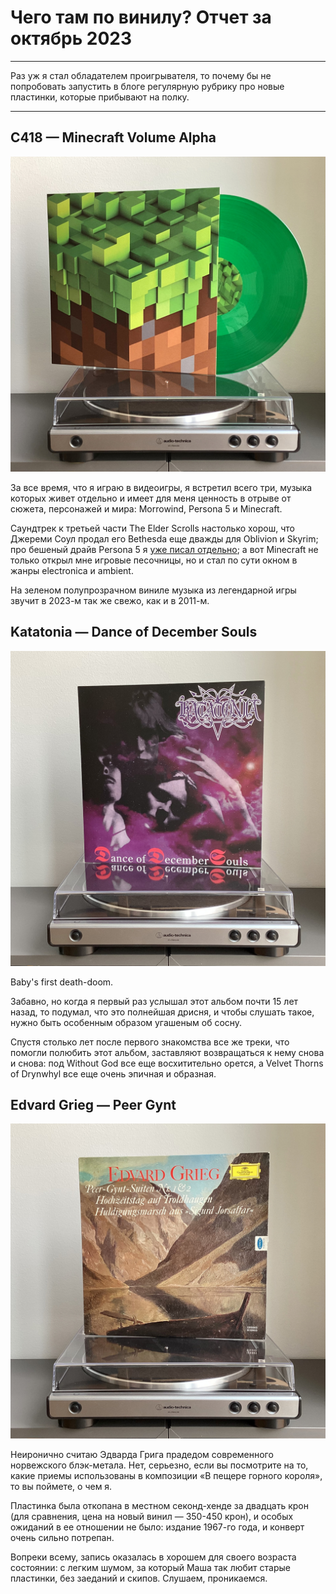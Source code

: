 # Чего там по винилу? Отчет за октябрь 2023

***

Раз уж я стал обладателем проигрывателя, то почему бы не попробовать запустить в блоге регулярную рубрику про новые пластинки, которые прибывают на полку.

***

## C418 — Minecraft Volume Alpha

![](./img/01.jpg)

За все время, что я играю в видеоигры, я встретил всего три, музыка которых живет отдельно и имеет для меня ценность в отрыве от сюжета, персонажей и мира: Morrowind, Persona 5 и Minecraft. 

Саундтрек к третьей части The Elder Scrolls настолько хорош, что Джереми Соул продал его Bethesda еще дважды для Oblivion и Skyrim; про бешеный драйв Persona 5 я [уже писал отдельно](https://t.me/misha_talks/19); а вот Minecraft не только открыл мне игровые песочницы, но и стал по сути окном в жанры electronica и ambient. 

На зеленом полупрозрачном виниле музыка из легендарной игры звучит в 2023-м так же свежо, как и в 2011-м.

## Katatonia — Dance of December Souls

![](./img/02.jpg)

Baby's first death-doom. 

Забавно, но когда я первый раз услышал этот альбом почти 15 лет назад, то подумал, что это полнейшая дрисня, и чтобы слушать такое, нужно быть особенным образом угашеным об сосну.

Спустя столько лет после первого знакомства все же треки, что помогли полюбить этот альбом, заставляют возвращаться к нему снова и снова: под Without God все еще восхитительно орется, а Velvet Thorns of Drynwhyl все еще очень эпичная и образная.

## Edvard Grieg — Peer Gynt

![](./img/03.jpg)

Неиронично считаю Эдварда Грига прадедом современного норвежского блэк-метала. 
Нет, серьезно, если вы посмотрите на то, какие приемы использованы в композиции &laquo;В пещере горного короля&raquo;, то вы поймете, о чем я.

Пластинка была откопана в местном секонд-хенде за двадцать крон (для сравнения, цена на новый винил — 350-450 крон), и особых ожиданий в ее отношении не было: издание 1967-го года, и конверт очень сильно потрепан.

Вопреки всему, запись оказалась в хорошем для своего возраста состоянии: с легким шумом, за который Маша так любит старые пластинки, без заеданий и скипов.
Слушаем, проникаемся.
